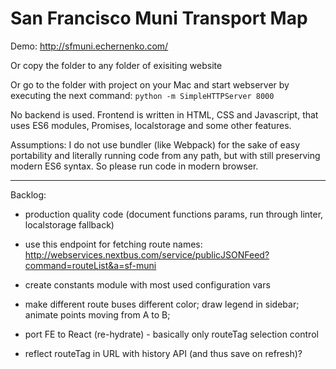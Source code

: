 San Francisco Muni Transport Map
================================
Demo: http://sfmuni.echernenko.com/

Or copy the folder to any folder of exisiting website

Or go to the folder with project on your Mac and start webserver by executing
the next command:
`python -m SimpleHTTPServer 8000`

No backend is used.
Frontend is written in HTML, CSS and Javascript, that uses ES6 modules, Promises,
localstorage and some other features.

Assumptions:
I do not use bundler (like Webpack) for the sake of easy portability and literally
running code from any path, but with still preserving modern ES6 syntax. So please
run code in modern browser.

----------
Backlog:
- production quality code (document functions params, run through linter,
  localstorage fallback)
- use this endpoint for fetching route names:
  http://webservices.nextbus.com/service/publicJSONFeed?command=routeList&a=sf-muni
- create constants module with most used configuration vars
- make different route buses different color; draw legend in sidebar; animate points moving from A to B;
- port FE to React (re-hydrate) - basically only routeTag selection control

- reflect routeTag in URL with history API (and thus save on refresh)?
